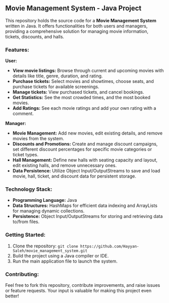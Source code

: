 ## Movie Management System - Java Project

This repository holds the source code for a **Movie Management System** written in Java. It offers functionalities for both users and managers, providing a comprehensive solution for managing movie information, tickets, discounts, and halls.

### Features:

**User:**

* **View movie listings:** Browse through current and upcoming movies with details like title, genre, duration, and rating.
* **Purchase tickets:** Select movies and showtimes, choose seats, and purchase tickets for available screenings.
* **Manage tickets:** View purchased tickets, and cancel bookings.
* **Get Statistics:** See the most crowded times, and the most booked movies.
* **Add Ratings:** See each movie ratings and add your own rating with a comment.

**Manager:**

* **Movie Management:** Add new movies, edit existing details, and remove movies from the system.
* **Discounts and Promotions:** Create and manage discount campaigns, set different discount percentages for specific movie categories or ticket types.
* **Hall Management:** Define new halls with seating capacity and layout, edit existing halls, and remove unnecessary ones.
* **Data Persistence:** Utilize Object Input/OutputStreams to save and load movie, hall, ticket, and discount data for persistent storage.

### Technology Stack:

* **Programming Language:** Java
* **Data Structures:** HashMaps for efficient data indexing and ArrayLists for managing dynamic collections.
* **Persistence:** Object Input/OutputStreams for storing and retrieving data to/from files.

### Getting Started:

1. Clone the repository: `git clone https://github.com/Hayyan-Saleh/movie_management_system.git`
2. Build the project using a Java compiler or IDE.
3. Run the main application file to launch the system.

### Contributing:

Feel free to fork this repository, contribute improvements, and raise issues or feature requests. Your input is valuable for making this project even better!
